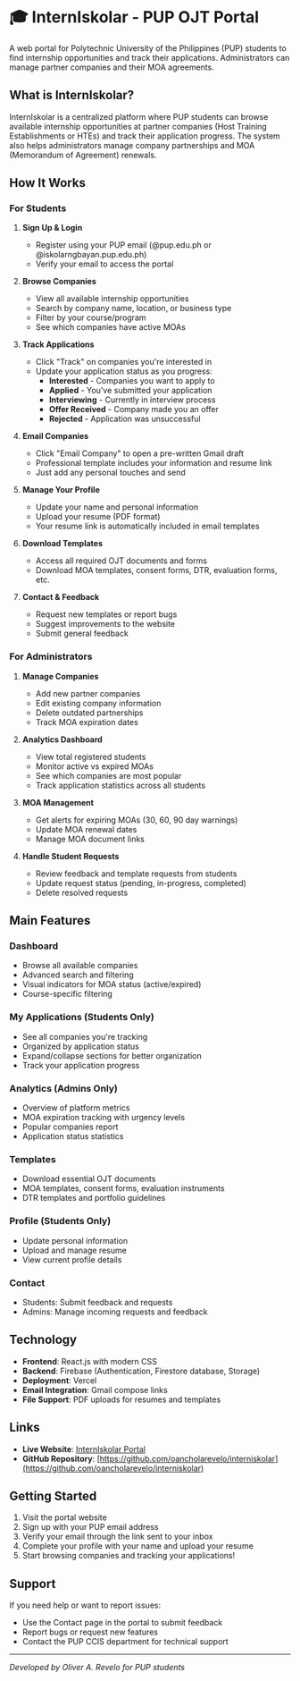 # 🎓 InternIskolar - PUP OJT Portal

A web portal for Polytechnic University of the Philippines (PUP) students to find internship opportunities and track their applications. Administrators can manage partner companies and their MOA agreements.

## What is InternIskolar?

InternIskolar is a centralized platform where PUP students can browse available internship opportunities at partner companies (Host Training Establishments or HTEs) and track their application progress. The system also helps administrators manage company partnerships and MOA (Memorandum of Agreement) renewals.

## How It Works

### For Students

1. **Sign Up & Login**
   - Register using your PUP email (@pup.edu.ph or @iskolarngbayan.pup.edu.ph)
   - Verify your email to access the portal

2. **Browse Companies**
   - View all available internship opportunities
   - Search by company name, location, or business type
   - Filter by your course/program
   - See which companies have active MOAs

3. **Track Applications**
   - Click "Track" on companies you're interested in
   - Update your application status as you progress:
     - **Interested** - Companies you want to apply to
     - **Applied** - You've submitted your application
     - **Interviewing** - Currently in interview process
     - **Offer Received** - Company made you an offer
     - **Rejected** - Application was unsuccessful

4. **Email Companies**
   - Click "Email Company" to open a pre-written Gmail draft
   - Professional template includes your information and resume link
   - Just add any personal touches and send

5. **Manage Your Profile**
   - Update your name and personal information
   - Upload your resume (PDF format)
   - Your resume link is automatically included in email templates

6. **Download Templates**
   - Access all required OJT documents and forms
   - Download MOA templates, consent forms, DTR, evaluation forms, etc.

7. **Contact & Feedback**
   - Request new templates or report bugs
   - Suggest improvements to the website
   - Submit general feedback

### For Administrators

1. **Manage Companies**
   - Add new partner companies
   - Edit existing company information
   - Delete outdated partnerships
   - Track MOA expiration dates

2. **Analytics Dashboard**
   - View total registered students
   - Monitor active vs expired MOAs
   - See which companies are most popular
   - Track application statistics across all students

3. **MOA Management**
   - Get alerts for expiring MOAs (30, 60, 90 day warnings)
   - Update MOA renewal dates
   - Manage MOA document links

4. **Handle Student Requests**
   - Review feedback and template requests from students
   - Update request status (pending, in-progress, completed)
   - Delete resolved requests

## Main Features

### Dashboard
- Browse all available companies
- Advanced search and filtering
- Visual indicators for MOA status (active/expired)
- Course-specific filtering

### My Applications (Students Only)
- See all companies you're tracking
- Organized by application status
- Expand/collapse sections for better organization
- Track your application progress

### Analytics (Admins Only)
- Overview of platform metrics
- MOA expiration tracking with urgency levels
- Popular companies report
- Application status statistics

### Templates
- Download essential OJT documents
- MOA templates, consent forms, evaluation instruments
- DTR templates and portfolio guidelines

### Profile (Students Only)
- Update personal information
- Upload and manage resume
- View current profile details

### Contact
- Students: Submit feedback and requests
- Admins: Manage incoming requests and feedback

## Technology

- **Frontend**: React.js with modern CSS
- **Backend**: Firebase (Authentication, Firestore database, Storage)
- **Deployment**: Vercel
- **Email Integration**: Gmail compose links
- **File Support**: PDF uploads for resumes and templates

## Links

- **Live Website**: [InternIskolar Portal](https://interniskolar.vercel.app)
- **GitHub Repository**: [https://github.com/oancholarevelo/interniskolar](https://github.com/oancholarevelo/interniskolar)
## Getting Started

1. Visit the portal website
2. Sign up with your PUP email address
3. Verify your email through the link sent to your inbox
4. Complete your profile with your name and upload your resume
5. Start browsing companies and tracking your applications!

## Support

If you need help or want to report issues:
- Use the Contact page in the portal to submit feedback
- Report bugs or request new features
- Contact the PUP CCIS department for technical support

---

*Developed by Oliver A. Revelo for PUP students*

